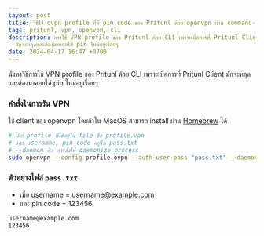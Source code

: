 ```yaml
---
layout: post
title: วิธีใช้ ovpn profile ที่มี pin code ของ Pritunl ด้วย openvpn ผ่าน command-line
tags: pritunl, vpn, openvpn, cli
description: การใช้ VPN profile ของ Pritunl ด้วย CLI เพราะเบื่อการที่ Pritunl Client
  มักจะหลุดและต้องมาคอยใส่ pin ใหม่อยู่เรื่อยๆ
date: 2024-04-17 16:47 +0700
---
```


นั่งหาวิธีการใช้ VPN profile ของ Pritunl ด้วย CLI เพราะเบื่อการที่ Pritunl Client มักจะหลุดและต้องมาคอยใส่ pin ใหม่อยู่เรื่อยๆ

### คำสั่งในการรัน VPN

ใช้ client ของ openvpn โดยถ้าใน MacOS สามารถ install ผ่าน [Homebrew](https://formulae.brew.sh/formula/openvpn) ได้

```sh
# เมื่อ profile ที่ใช้อยู่ใน file ชื่อ profile.vpn
# และ username, pin code อยู่ใน pass.txt
# --daemon คือ การสั่งให้ daemonize process
sudo openvpn --config profile.ovpn --auth-user-pass "pass.txt" --daemon
```

### ตัวอย่างไฟล์ `pass.txt`

- เมื่อ username = username@example.com
- และ pin code = 123456

```sh
username@example.com
123456
```
